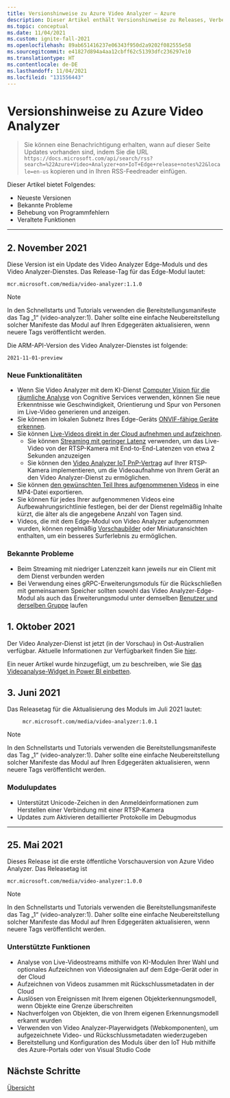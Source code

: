 ```yaml
---
title: Versionshinweise zu Azure Video Analyzer – Azure
description: Dieser Artikel enthält Versionshinweise zu Releases, Verbesserungen, Fehlerbehebungen und bekannten Problemen von Azure Video Analyzer.
ms.topic: conceptual
ms.date: 11/04/2021
ms.custom: ignite-fall-2021
ms.openlocfilehash: 89ab651416237e06343f950d2a9202f082555e58
ms.sourcegitcommit: e41827d894a4aa12cbff62c51393dfc236297e10
ms.translationtype: HT
ms.contentlocale: de-DE
ms.lasthandoff: 11/04/2021
ms.locfileid: "131556443"
---
```

# <a name="azure-video-analyzer-release-notes"></a>Versionshinweise zu Azure Video Analyzer

>Sie können eine Benachrichtigung erhalten, wann auf dieser Seite Updates vorhanden sind, indem Sie die URL `https://docs.microsoft.com/api/search/rss?search=%22Azure+Video+Analyzer+on+IoT+Edge+release+notes%22&locale=en-us` kopieren und in Ihren RSS-Feedreader einfügen.

Dieser Artikel bietet Folgendes:

* Neueste Versionen
* Bekannte Probleme
* Behebung von Programmfehlern
* Veraltete Funktionen

<hr width=100%>

## <a name="november-2-2021"></a>2\. November 2021

Diese Version ist ein Update des Video Analyzer Edge-Moduls und des Video Analyzer-Dienstes. Das Release-Tag für das Edge-Modul lautet:

```
mcr.microsoft.com/media/video-analyzer:1.1.0
```

> [!NOTE]
> In den Schnellstarts und Tutorials verwenden die Bereitstellungsmanifeste das Tag „1“ (video-analyzer:1). Daher sollte eine einfache Neubereitstellung solcher Manifeste das Modul auf Ihren Edgegeräten aktualisieren, wenn neuere Tags veröffentlicht werden.

Die ARM-API-Version des Video Analyzer-Dienstes ist folgende:

```
2021-11-01-preview
```

### <a name="new-functionalities"></a>Neue Funktionalitäten

* Wenn Sie Video Analyzer mit dem KI-Dienst [Computer Vision für die räumliche Analyse](edge/computer-vision-for-spatial-analysis.md) von Cognitive Services verwenden, können Sie neue Erkenntnisse wie Geschwindigkeit, Orientierung und Spur von Personen im Live-Video generieren und anzeigen.
* Sie können im lokalen Subnetz Ihres Edge-Geräts [ONVIF-fähige Geräte erkennen](edge/camera-discovery.md).
* Sie können [Live-Videos direkt in der Cloud aufnehmen und aufzeichnen](cloud/connect-cameras-to-cloud.md).
  * Sie können [Streaming mit geringer Latenz](playback-recordings-how-to.md#low-latency-streaming) verwenden, um das Live-Video von der RTSP-Kamera mit End-to-End-Latenzen von etwa 2 Sekunden anzuzeigen
  * Sie können den [Video Analyzer IoT PnP-Vertrag](cloud/connect-devices.md) auf Ihrer RTSP-Kamera implementieren, um die Videoaufnahme von Ihrem Gerät an den Video Analyzer-Dienst zu ermöglichen.
* Sie können [den gewünschten Teil Ihres aufgenommenen Videos](cloud/export-portion-of-video-as-mp4.md) in eine MP4-Datei exportieren.
* Sie können für jedes Ihrer aufgenommenen Videos eine Aufbewahrungsrichtlinie festlegen, bei der der Dienst regelmäßig Inhalte kürzt, die älter als die angegebene Anzahl von Tagen sind.
* Videos, die mit dem Edge-Modul von Video Analyzer aufgenommen wurden, können regelmäßig [Vorschaubilder](edge/enable-video-preview-images.md) oder Miniaturansichten enthalten, um ein besseres Surferlebnis zu ermöglichen.

### <a name="known-issues"></a>Bekannte Probleme
* Beim Streaming mit niedriger Latenzzeit kann jeweils nur ein Client mit dem Dienst verbunden werden
* Bei Verwendung eines gRPC-Erweiterungsmoduls für die Rückschließen mit gemeinsamem Speicher sollten sowohl das Video Analyzer-Edge-Modul als auch das Erweiterungsmodul unter demselben [Benutzer und derselben Gruppe](https://docs.docker.com/engine/reference/builder/#user) laufen

## <a name="october-1-2021"></a>1\. Oktober 2021
Der Video Analyzer-Dienst ist jetzt (in der Vorschau) in Ost-Australien verfügbar. Aktuelle Informationen zur Verfügbarkeit finden Sie [hier](https://azure.microsoft.com/global-infrastructure/services/?products=video-analyzer&regions=all).

Ein neuer Artikel wurde hinzugefügt, um zu beschreiben, wie Sie [das Videoanalyse-Widget in Power BI einbetten](embed-player-in-power-bi.md).

## <a name="june-3-2021"></a>3\. Juni 2021

Das Releasetag für die Aktualisierung des Moduls im Juli 2021 lautet:

```
     mcr.microsoft.com/media/video-analyzer:1.0.1
```
> [!NOTE]
> In den Schnellstarts und Tutorials verwenden die Bereitstellungsmanifeste das Tag „1“ (video-analyzer:1). Daher sollte eine einfache Neubereitstellung solcher Manifeste das Modul auf Ihren Edgegeräten aktualisieren, wenn neuere Tags veröffentlicht werden.

### <a name="module-updates"></a>Modulupdates
* Unterstützt Unicode-Zeichen in den Anmeldeinformationen zum Herstellen einer Verbindung mit einer RTSP-Kamera
* Updates zum Aktivieren detaillierter Protokolle im Debugmodus

<hr width=100%>

## <a name="may-25-2021"></a>25. Mai 2021

Dieses Release ist die erste öffentliche Vorschauversion von Azure Video Analyzer. Das Releasetag ist

```
mcr.microsoft.com/media/video-analyzer:1.0.0
```

> [!NOTE]
> In den Schnellstarts und Tutorials verwenden die Bereitstellungsmanifeste das Tag „1“ (video-analyzer:1). Daher sollte eine einfache Neubereitstellung solcher Manifeste das Modul auf Ihren Edgegeräten aktualisieren, wenn neuere Tags veröffentlicht werden.

### <a name="supported-functionalities"></a>Unterstützte Funktionen

* Analyse von Live-Videostreams mithilfe von KI-Modulen Ihrer Wahl und optionales Aufzeichnen von Videosignalen auf dem Edge-Gerät oder in der Cloud
* Aufzeichnen von Videos zusammen mit Rückschlussmetadaten in der Cloud
* Auslösen von Ereignissen mit Ihrem eigenen Objekterkennungsmodell, wenn Objekte eine Grenze überschreiten
* Nachverfolgen von Objekten, die von Ihrem eigenen Erkennungsmodell erkannt wurden 
* Verwenden von Video Analyzer-Playerwidgets (Webkomponenten), um aufgezeichnete Video- und Rückschlussmetadaten wiederzugeben
* Bereitstellung und Konfiguration des Moduls über den IoT Hub mithilfe des Azure-Portals oder von Visual Studio Code
<!--REDIRECT* Manage [pipeline topologies](pipeline.md#pipeline-topologies) remotely or locally using [direct method](direct-methods.md) calls-->

## <a name="next-steps"></a>Nächste Schritte

[Übersicht](overview.md)
